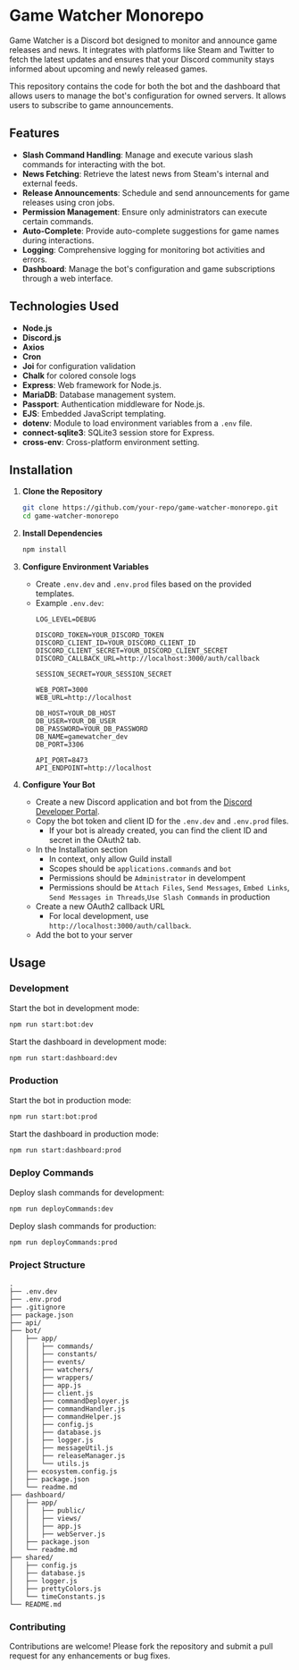 # Game Watcher Monorepo

Game Watcher is a Discord bot designed to monitor and announce game releases and news. It integrates with platforms like Steam and Twitter to fetch the latest updates and ensures that your Discord community stays informed about upcoming and newly released games.

This repository contains the code for both the bot and the dashboard that allows users to manage the bot's configuration for owned servers. It allows users to subscribe to game announcements.

## Features

- **Slash Command Handling**: Manage and execute various slash commands for interacting with the bot.
- **News Fetching**: Retrieve the latest news from Steam's internal and external feeds.
- **Release Announcements**: Schedule and send announcements for game releases using cron jobs.
- **Permission Management**: Ensure only administrators can execute certain commands.
- **Auto-Complete**: Provide auto-complete suggestions for game names during interactions.
- **Logging**: Comprehensive logging for monitoring bot activities and errors.
- **Dashboard**: Manage the bot's configuration and game subscriptions through a web interface.

## Technologies Used

- **Node.js**
- **Discord.js**
- **Axios**
- **Cron**
- **Joi** for configuration validation
- **Chalk** for colored console logs
- **Express**: Web framework for Node.js.
- **MariaDB**: Database management system.
- **Passport**: Authentication middleware for Node.js.
- **EJS**: Embedded JavaScript templating.
- **dotenv**: Module to load environment variables from a `.env` file.
- **connect-sqlite3**: SQLite3 session store for Express.
- **cross-env**: Cross-platform environment setting.

## Installation

1. **Clone the Repository**
    ```sh
    git clone https://github.com/your-repo/game-watcher-monorepo.git
    cd game-watcher-monorepo
    ```

2. **Install Dependencies**
    ```sh
    npm install
    ```
    
3. **Configure Environment Variables**
    - Create `.env.dev` and `.env.prod` files based on the provided templates.
    - Example `.env.dev`:
        ```
        LOG_LEVEL=DEBUG

        DISCORD_TOKEN=YOUR_DISCORD_TOKEN
        DISCORD_CLIENT_ID=YOUR_DISCORD_CLIENT_ID
        DISCORD_CLIENT_SECRET=YOUR_DISCORD_CLIENT_SECRET
        DISCORD_CALLBACK_URL=http://localhost:3000/auth/callback

        SESSION_SECRET=YOUR_SESSION_SECRET

        WEB_PORT=3000
        WEB_URL=http://localhost

        DB_HOST=YOUR_DB_HOST
        DB_USER=YOUR_DB_USER
        DB_PASSWORD=YOUR_DB_PASSWORD
        DB_NAME=gamewatcher_dev
        DB_PORT=3306

        API_PORT=8473
        API_ENDPOINT=http://localhost
        ```

4. **Configure Your Bot**
    - Create a new Discord application and bot from the [Discord Developer Portal](https://discord.com/developers/applications).
    - Copy the bot token and client ID for the `.env.dev` and `.env.prod` files.
        - If your bot is already created, you can find the client ID and secret in the OAuth2 tab.
    - In the Installation section
        - In context, only allow Guild install
        - Scopes should be `applications.commands` and `bot`
        - Permissions should be `Administrator` in develompent
        - Permissions should be `Attach Files`, `Send Messages`, `Embed Links`, `Send Messages in Threads`,`Use Slash Commands` in production
    - Create a new OAuth2 callback URL
        - For local development, use `http://localhost:3000/auth/callback`.
    - Add the bot to your server

## Usage

### Development

Start the bot in development mode:
```sh
npm run start:bot:dev
```

Start the dashboard in development mode:
```sh
npm run start:dashboard:dev
```

### Production

Start the bot in production mode:
```sh
npm run start:bot:prod
```

Start the dashboard in production mode:
```sh
npm run start:dashboard:prod
```

### Deploy Commands

Deploy slash commands for development:
```sh
npm run deployCommands:dev
```

Deploy slash commands for production:
```sh
npm run deployCommands:prod
```

### Project Structure

```
.
├── .env.dev
├── .env.prod
├── .gitignore
├── package.json
├── api/
├── bot/
│   ├── app/
│   │   ├── commands/
│   │   ├── constants/
│   │   ├── events/
│   │   ├── watchers/
│   │   ├── wrappers/
│   │   ├── app.js
│   │   ├── client.js
│   │   ├── commandDeployer.js
│   │   ├── commandHandler.js
│   │   ├── commandHelper.js
│   │   ├── config.js
│   │   ├── database.js
│   │   ├── logger.js
│   │   ├── messageUtil.js
│   │   ├── releaseManager.js
│   │   └── utils.js
│   ├── ecosystem.config.js
│   ├── package.json
│   └── readme.md
├── dashboard/
│   ├── app/
│   │   ├── public/
│   │   ├── views/
│   │   ├── app.js
│   │   ├── webServer.js
│   ├── package.json
│   └── readme.md
├── shared/
│   ├── config.js
│   ├── database.js
│   ├── logger.js
│   ├── prettyColors.js
│   └── timeConstants.js
└── README.md
```

### Contributing

Contributions are welcome! Please fork the repository and submit a pull request for any enhancements or bug fixes.
